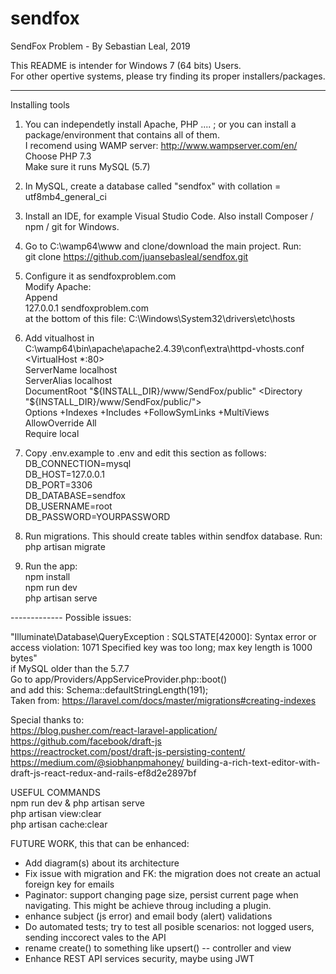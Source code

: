 # sendfox

SendFox Problem - By Sebastian Leal, 2019  

This README is intender for Windows 7 (64 bits) Users.  
For other opertive systems, please try finding its proper installers/packages.  

***************************************************************
Installing tools

1. You can independetly install Apache, PHP .... ; or you can install a package/environment that contains all of them.  
I recomend using WAMP server: http://www.wampserver.com/en/  
Choose PHP 7.3  
Make sure it runs MySQL (5.7)

2. In MySQL, create a database called "sendfox" with collation = utf8mb4_general_ci

3. Install an IDE, for example Visual Studio Code. Also install Composer / npm / git for Windows.

4. Go to C:\wamp64\www and clone/download the main project. Run:  
git clone https://github.com/juansebasleal/sendfox.git

5. Configure it as sendfoxproblem.com  
Modify Apache:  
Append  
127.0.0.1 sendfoxproblem.com  
at the bottom of this file: C:\Windows\System32\drivers\etc\hosts

6. Add vitualhost in C:\wamp64\bin\apache\apache2.4.39\conf\extra\httpd-vhosts.conf  
<VirtualHost *:80>  
  ServerName localhost  
  ServerAlias localhost  
  DocumentRoot "${INSTALL_DIR}/www/SendFox/public"  
  <Directory "${INSTALL_DIR}/www/SendFox/public/">  
    Options +Indexes +Includes +FollowSymLinks +MultiViews  
    AllowOverride All  
    Require local  
  </Directory>  
</VirtualHost>  

7. Copy .env.example to .env and  edit this section as follows:  
DB_CONNECTION=mysql  
DB_HOST=127.0.0.1  
DB_PORT=3306  
DB_DATABASE=sendfox  
DB_USERNAME=root  
DB_PASSWORD=YOURPASSWORD

8. Run migrations. This should create tables within sendfox database. Run:  
php artisan migrate

9. Run the app:  
npm install  
npm run dev  
php artisan serve



------------- Possible issues:  

"Illuminate\Database\QueryException  : SQLSTATE[42000]: Syntax error or access violation: 1071 Specified key was too long; max key length is 1000 bytes"  
if MySQL older than the 5.7.7  
Go to app/Providers/AppServiceProvider.php::boot()  
and add this: Schema::defaultStringLength(191);  
Taken from: https://laravel.com/docs/master/migrations#creating-indexes



Special thanks to:  
https://blog.pusher.com/react-laravel-application/  
https://github.com/facebook/draft-js  
https://reactrocket.com/post/draft-js-persisting-content/  
https://medium.com/@siobhanpmahoney/  building-a-rich-text-editor-with-draft-js-react-redux-and-rails-ef8d2e2897bf


USEFUL COMMANDS  
npm run dev & php artisan serve  
php artisan view:clear  
php artisan cache:clear


FUTURE WORK, this that can be enhanced:  
- Add diagram(s) about its architecture  
- Fix issue with migration and FK: the migration does not create an actual foreign key for emails  
- Paginator: support changing page size, persist current page when navigating. This might be achieve throug including a plugin.  
- enhance subject (js error) and email body (alert) validations  
- Do automated tests; try to test all posible scenarios: not logged users, sending inccorect vales to the API  
- rename create() to something like upsert() --  controller and view  
- Enhance REST API services security, maybe using JWT
